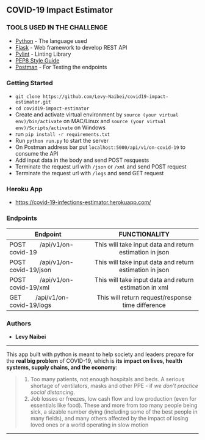 ## COVID-19 Impact Estimator

### TOOLS USED IN THE CHALLENGE
* [Python](https://docs.python.org/3/) - The language used
* [Flask](http://flask.pocoo.org/) - Web framework to develop REST API
* [Pylint](https://www.pylint.org/) - Linting Library
* [PEP8 Style Guide](https://www.pylint.org/)
* [Postman](https://www.postman.com/) - For Testing the endpoints

### Getting Started
* `git clone https://github.com/Levy-Naibei/covid19-impact-estimator.git`
* `cd covid19-impact-estimator`
* Create and activate virtual environment by `source (your virtual env)/bin/activate` on MAC/Linux 
  and `source (your virtual env)/Scripts/activate` on Windows
* run `pip install -r requirements.txt`
* Run `python run.py` to start the server
* On Postman address bar put `localhost:5000/api/v1/on-covid-19` to consume the API
* Add input data in the body and send POST resquests
* Terminate the request url with `/json` or `/xml` and send POST request
* Terminate the request url with `/logs` and send GET request

### Heroku App
* https://covid-19-infections-estimator.herokuapp.com/

### Endpoints

|       Endpoint                             |               FUNCTIONALITY                             |
| ----------------------------------------   |:-------------------------------------------------------:|
| POST &emsp;&emsp;/api/v1/on-covid-19       | This will take input data and return estimation in json |
| POST &emsp;&emsp;/api/v1/on-covid-19/json  | This will take input data and return estimation in json |
| POST &emsp;&emsp;/api/v1/on-covid-19/xml   | This will take input data and return estimation in xml  |
| GET  &emsp;&emsp;/api/v1/on-covid-19/logs  | This will return request/response time difference       | 


### Authors
* **Levy Naibei** 

---
This app built with python is meant to help society and leaders prepare for the **real big problem** of COVID-19, which is **its impact on lives, health systems, supply chains, and the economy**: 
> 1.  Too many patients, not enough hospitals and beds. A serious shortage of ventilators, masks and other PPE - if *we don’t practice social distancing*.
> 2.  Job losses or freezes, low cash flow and low production (even for essentials like food). These and more from too many people being sick, a sizable number dying (including some of the best people in many fields), and many others affected by the impact of losing loved ones or a world operating in slow motion
---


